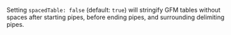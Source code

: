 Setting `spacedTable: false` (default: `true`) will stringify GFM tables without spaces after starting pipes, before ending pipes, and surrounding delimiting pipes.
